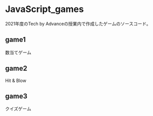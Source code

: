 # JavaScript_games

2021年度のTech by Advanceの授業内で作成したゲームのソースコード。

## game1
数当てゲーム

## game2
Hit & Blow

## game3
クイズゲーム
